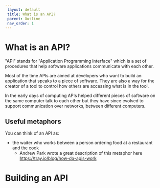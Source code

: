 ```yaml
---
 layout: default
 title: What is an API?
 parent: Outline
 nav_order: 1
---
```

# What is an API?

"API" stands for "Application Programming Interface" which is a set of procedures that help software applications communicate with each other.

Most of the time APIs are aimed at developers who want to build an application that speaks to a piece of software. They are also a way for the creator of a tool to control how others are accessing what is in the tool.

In the early days of computing APIs helped different pieces of software on the same computer talk to each other but they have since evolved to support communication over networks, between different computers.

## Useful metaphors

You can think of an API as:

* the waiter who works between a person ordering food at a restaurant and the cook
  * Andrew Park wrote a great description of this metaphor here https://tray.io/blog/how-do-apis-work

# Building an API
